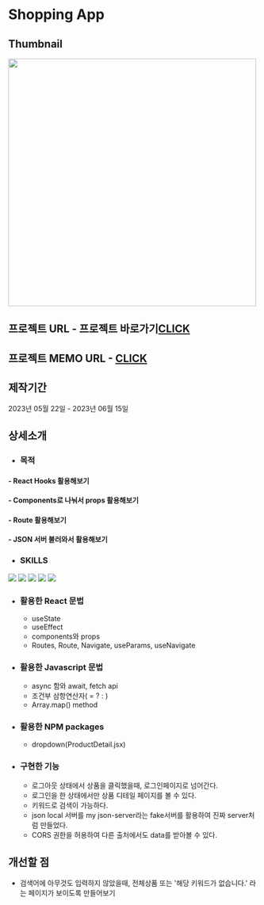# Shopping App

## Thumbnail
<img src="https://github.com/JuhyunjaceLee/React-projects-shoppingApp/assets/94448281/895c270e-abf6-4524-8386-48fc9c20e328" width="500"/>

## 프로젝트 URL - 프로젝트 바로가기<a href="https://clothing-store-page.netlify.app">CLICK</a>

## 프로젝트 MEMO URL - <a href="https://www.notion.so/Shopping-app-c0bd8fed959542b49487a69c70955296">CLICK</a>

## 제작기간
2023년 05월 22일 - 2023년 06월 15일

## 상세소개
* ### 목적
#### - React Hooks 활용해보기
#### - Components로 나눠서 props 활용해보기
#### - Route 활용해보기
#### - JSON 서버 불러와서 활용해보기

* ### SKILLS
<div>
  <img src="https://img.shields.io/badge/HTML5-E34F26?style=flat&logo=HTML5&logoColor=white" />
  <img src="https://img.shields.io/badge/CSS3-1572B6?style=flat&logo=CSS3&logoColor=white" />
  <img src="https://img.shields.io/badge/JAVASCRIPT-F7DF1E?style=flat&logo=JAVASCRIPT&logoColor=black" />
  <img src="https://img.shields.io/badge/REACT-61DAFB?style=flat&logo=REACT&logoColor=black" />
  <img src="https://img.shields.io/badge/JSON-9273a1?style=flat&logo=JSON&logoColor=black" />
</div>

* ### 활용한 React 문법
  - useState
  - useEffect
  - components와 props
  - Routes, Route, Navigate, useParams, useNavigate
  
* ### 활용한 Javascript 문법
  - async 함와 await, fetch api
  - 조건부 삼항연산자( = ? : )
  - Array.map() method

* ### 활용한 NPM packages
  - dropdown(ProductDetail.jsx)

* ### 구현한 기능
  - 로그아웃 상태에서 상품을 클릭했을때, 로그인페이지로 넘어간다.
  - 로그인을 한 상태에서만 상품 디테일 페이지를 볼 수 있다.
  - 키워드로 검색이 가능하다.
  - json local 서버를 my json-server라는 fake서버를 활용하여 진짜 server처럼 만들었다.
  - CORS 권한을 허용하여 다른 출처에서도 data를 받아볼 수 있다.

## 개선할 점
* 검색어에 아무것도 입력하지 않았을때, 전체상품 또는 '해당 키워드가 없습니다.' 라는 페이지가 보이도록 만들어보기
